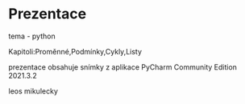 # Prezentace
tema - python

Kapitoli:Proměnné,Podmínky,Cykly,Listy

prezentace obsahuje snímky z aplikace PyCharm Community Edition 2021.3.2

leos mikulecky
